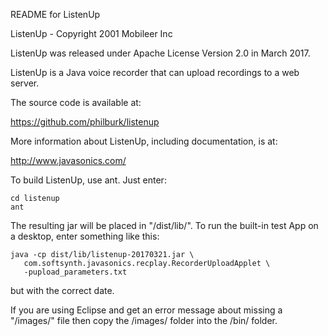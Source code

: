 README for ListenUp

ListenUp - Copyright 2001 Mobileer Inc

ListenUp was released under Apache License Version 2.0 in March 2017.

ListenUp is a Java voice recorder that can upload recordings to a web server.

The source code is available at:

https://github.com/philburk/listenup

More information about ListenUp, including documentation, is at:

http://www.javasonics.com/

To build ListenUp, use ant. Just enter:

    cd listenup
    ant

The resulting jar will be placed in "/dist/lib/".
To run the built-in test App on a desktop, enter something like this:

    java -cp dist/lib/listenup-20170321.jar \
       com.softsynth.javasonics.recplay.RecorderUploadApplet \
       -pupload_parameters.txt

but with the correct date.

If you are using Eclipse and get an error message about missing a "/images/" file then copy
the /images/ folder into the /bin/ folder.
